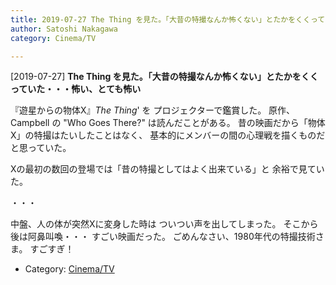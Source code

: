 ```yaml
---
title: 2019-07-27 The Thing を見た。「大昔の特撮なんか怖くない」とたかをくくっていた・・・怖い、とても怖い
author: Satoshi Nakagawa
category: Cinema/TV

---
```


[2019-07-27] **The Thing を見た。「大昔の特撮なんか怖くない」とたかをくくっていた・・・怖い、とても怖い** 

 『遊星からの物体Х』_The Thing_' を
プロジェクターで鑑賞した。
原作、Campbell の "Who Goes There?" は読んだことがある。
昔の映画だから「物体Х」の特撮はたいしたことはなく、
基本的にメンバーの間の心理戦を描くものだと思っていた。

 Хの最初の数回の登場では「昔の特撮としてはよく出来ている」と
余裕で見ていた。

 ・・・

 中盤、人の体が突然Хに変身した時は
ついつい声を出してしまった。
そこから後は阿鼻叫喚・・・
すごい映画だった。
ごめんなさい、1980年代の特撮技術さま。
すごすぎ！

- Category: [Cinema/TV](https://merapano.github.io/categories.html#Cinema/TV)

